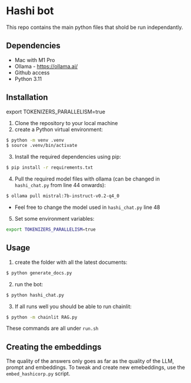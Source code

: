# Hashi bot

This repo contains the main python files that shold be run independantly.

## Dependencies

 - Mac with M1 Pro
 - Ollama - https://ollama.ai/
 - Github access
 - Python 3.11

## Installation

export TOKENIZERS_PARALLELISM=true

1. Clone the repository to your local machine
2. create a Python virtual environment:
```bash
$ python -m venv .venv
$ source .venv/bin/activate
```

3. Install the required dependencies using pip:
```bash
$ pip install -r requirements.txt
```

4. Pull the required model files with ollama (can be changed in `hashi_chat.py` from line 44 onwards):
```bash
$ ollama pull mistral:7b-instruct-v0.2-q4_0
```
* Feel free to change the model used in `hashi_chat.py` line 48

5. Set some environment variables:
```bash
export TOKENIZERS_PARALLELISM=true
```

## Usage

1. create the folder with all the latest documents:
```bash
$ python generate_docs.py
```
2. run the bot:
```bash
$ python hashi_chat.py
```
3. If all runs well you should be able to run chainlit:
```bash
$ python -m chainlit RAG.py
```

These commands are all under `run.sh`

## Creating the embeddings

The quality of the answers only goes as far as the quality of the LLM, prompt and embeddings.
To tweak and create new emebeddings, use the `embed_hashicorp.py` script.

